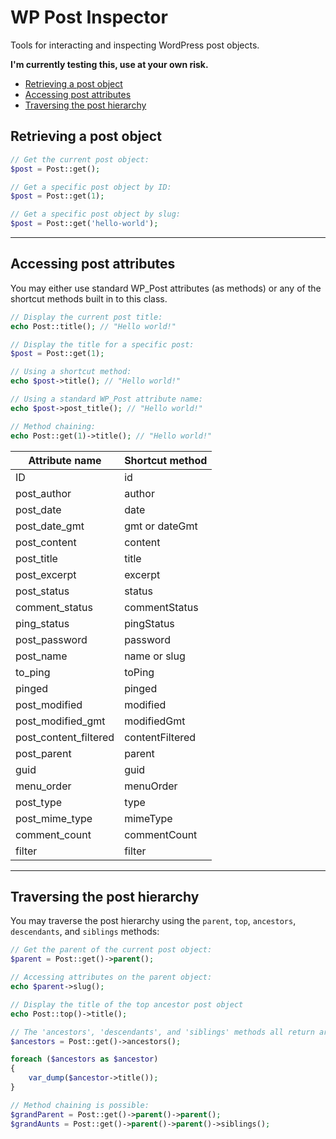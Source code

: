 # WP Post Inspector

Tools for interacting and inspecting WordPress post objects.

**I'm currently testing this, use at your own risk.**


- [Retrieving a post object](#retrieving-a-post-object)
- [Accessing post attributes](#accessing-post-attributes)
- [Traversing the post hierarchy](#traversing-a-post-hierarchy)

## Retrieving a post object

```php
// Get the current post object:
$post = Post::get();

// Get a specific post object by ID:
$post = Post::get(1);

// Get a specific post object by slug:
$post = Post::get('hello-world');
```

* * *

## Accessing post attributes
You may either use standard WP_Post attributes (as methods) or any of the shortcut methods built in to this class.

```php
// Display the current post title:
echo Post::title(); // "Hello world!"

// Display the title for a specific post:
$post = Post::get(1);

// Using a shortcut method:
echo $post->title(); // "Hello world!"

// Using a standard WP_Post attribute name:
echo $post->post_title(); // "Hello world!"

// Method chaining:
echo Post::get(1)->title(); // "Hello world!"
```

Attribute name          | Shortcut method
----------------------- | ---------------
ID                      | id
post_author             | author
post_date               | date
post_date_gmt           | gmt or dateGmt
post_content            | content
post_title              | title
post_excerpt            | excerpt
post_status             | status
comment_status          | commentStatus
ping_status             | pingStatus
post_password           | password
post_name               | name or slug
to_ping                 | toPing
pinged                  | pinged
post_modified           | modified
post_modified_gmt       | modifiedGmt
post_content_filtered   | contentFiltered
post_parent             | parent
guid                    | guid
menu_order              | menuOrder
post_type               | type
post_mime_type          | mimeType
comment_count           | commentCount
filter                  | filter
---

## Traversing the post hierarchy
You may traverse the post hierarchy using the `parent`, `top`, `ancestors`, `descendants`, and `siblings` methods:

```php
// Get the parent of the current post object:
$parent = Post::get()->parent();

// Accessing attributes on the parent object:
echo $parent->slug();

// Display the title of the top ancestor post object
echo Post::top()->title();

// The 'ancestors', 'descendants', and 'siblings' methods all return arrays of PostInspector objects:
$ancestors = Post::get()->ancestors();

foreach ($ancestors as $ancestor)
{
    var_dump($ancestor->title());
}

// Method chaining is possible:
$grandParent = Post::get()->parent()->parent();
$grandAunts = Post::get()->parent()->parent()->siblings();

```
